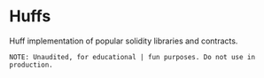 # **Huffs**

Huff implementation of popular solidity libraries and contracts.

    NOTE: Unaudited, for educational | fun purposes. Do not use in production.
